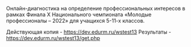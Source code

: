 Онлайн-диагностика на определение профессиональных интересов в рамках Финала X Национального чемпионата «Молодые профессионалы – 2022» для учащихся 5-11-х классов.

Действующая копия - https://dev.edurm.ru/wstest13
Результаты - https://dev.edurm.ru/wstest13/get.php
